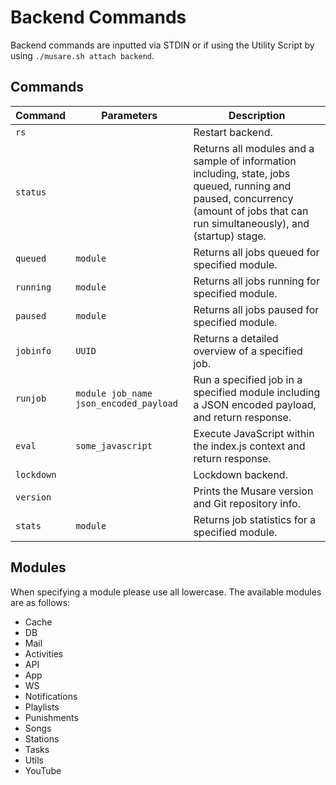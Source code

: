 # Backend Commands

Backend commands are inputted via STDIN or if using the Utility Script by using `./musare.sh attach backend`.

## Commands

| Command | Parameters | Description |
| --- | --- | --- |
| `rs` | | Restart backend. |
| `status` | | Returns all modules and a sample of information including, state, jobs queued, running and paused, concurrency (amount of jobs that can run simultaneously), and (startup) stage. |
| `queued` | `module` | Returns all jobs queued for specified module. |
| `running` | `module` | Returns all jobs running for specified module. |
| `paused` | `module` | Returns all jobs paused for specified module. |
| `jobinfo` | `UUID` | Returns a detailed overview of a specified job. |
| `runjob` | `module job_name json_encoded_payload` | Run a specified job in a specified module including a JSON encoded payload, and return response. |
| `eval` | `some_javascript` | Execute JavaScript within the index.js context and return response. |
| `lockdown` | | Lockdown backend. |
| `version` | | Prints the Musare version and Git repository info. |
| `stats` | `module` | Returns job statistics for a specified module. |

## Modules

When specifying a module please use all lowercase. The available modules are as follows:

- Cache
- DB
- Mail
- Activities
- API
- App
- WS
- Notifications
- Playlists
- Punishments
- Songs
- Stations
- Tasks
- Utils
- YouTube
